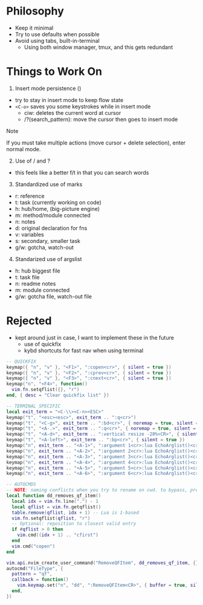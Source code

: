 # Philosophy
- Keep it minimal
- Try to use defaults when possible
- Avoid using tabs, built-in-terminal
  - Using both window manager, tmux, and this gets redundant

# Things to Work On
1. Insert mode persistence (<C-o>)
  - try to stay in insert mode to keep flow state
  - `<C-o>` saves you some keystrokes while in insert mode
    - <C-o>ciw: deletes the current word at cursor
    - <C-o>/?(search_pattern): move the cursor then goes to insert mode

> [!NOTE]
> If you must take multiple actions (move cursor + delete selection), enter normal mode.

2. Use of / and ?
  - this feels like a better f/t in that you can search words
3. Standardized use of marks
  - r: reference
  - t: task (currently working on code)
  - h: hub/home, (big-picture engine)
  - m: method/module connected
  - n: notes
  - d: original declaration for fns
  - v: variables
  - s: secondary, smaller task
  - g/w: gotcha, watch-out
4. Standarized use of argslist
  - h: hub biggest file
  - t: task file
  - n: readme notes
  - m: module connected
  - g/w: gotcha file, watch-out file

# Rejected
- kept around just in case, I want to implement these in the future
  - use of quickfix
  - kybd shortcuts for fast nav when using terminal
```lua [QUICKFIX]
-- QUICKFIX
keymap({ "n", "v" }, "<F1>", ":copen<cr>", { silent = true })
keymap({ "n", "v" }, "<F2>", ":cprev<cr>", { silent = true })
keymap({ "n", "v" }, "<F3>", ":cnext<cr>", { silent = true })
keymap("n", "<F4>", function()
  vim.fn.setqflist({}, "r")
end, { desc = "Clear quickfix list" })

-- TERMINAL SPECIFIC
local exit_term = "<C-\\><C-n><ESC>"
keymap("t", "<esc><esc>", exit_term .. ":q<cr>")
keymap("t", "<C-g>", exit_term .. ":bd<cr>", { noremap = true, silent = true })
keymap("t", "<A-.>", exit_term .. ":q<cr>", { noremap = true, silent = true })
keymap("t", "<A-d>", exit_term .. ":vertical resize -20%<CR>", { silent = true })
keymap("t", "<A-left>", exit_term .. ":bp<cr>", { silent = true })
keymap("n", exit_term .. "<A-1>", ":argument 1<cr>:lua EchoArglist()<cr>")
keymap("n", exit_term .. "<A-2>", ":argument 2<cr>:lua EchoArglist()<cr>")
keymap("n", exit_term .. "<A-3>", ":argument 3<cr>:lua EchoArglist()<cr>")
keymap("n", exit_term .. "<A-4>", ":argument 4<cr>:lua EchoArglist()<cr>")
keymap("n", exit_term .. "<A-5>", ":argument 5<cr>:lua EchoArglist()<cr>")
keymap("n", exit_term .. "<A-6>", ":argument 6<cr>:lua EchoArglist()<cr>")

-- AUTOCMDS
-- NOTE: naming conflicts when you try to rename on cwd. to bypass, press :bp to get to rename buffer.
local function dd_removes_qf_item()
  local idx = vim.fn.line(".") - 1
  local qflist = vim.fn.getqflist()
  table.remove(qflist, idx + 1) -- Lua is 1-based
  vim.fn.setqflist(qflist, "r")
  -- Optional: reposition to closest valid entry
  if #qflist > 0 then
    vim.cmd((idx + 1) .. "cfirst")
  end
  vim.cmd("copen")
end

vim.api.nvim_create_user_command("RemoveQFItem", dd_removes_qf_item, {})
autocmd("FileType", {
  pattern = "qf",
  callback = function()
    vim.keymap.set("n", "dd", ":RemoveQFItem<CR>", { buffer = true, silent = true })
  end,
})

```
